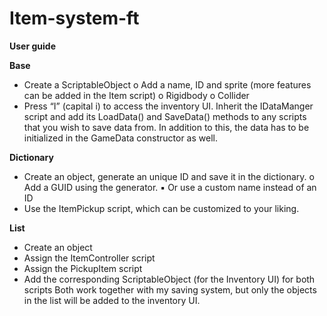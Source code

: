 # Item-system-ft

**User guide**

**Base**
- Create a ScriptableObject 
o Add a name, ID and sprite (more features can be added in the Item 
script)
o Rigidbody
o Collider
- Press “I” (capital i) to access the inventory UI.
Inherit the IDataManger script and add its LoadData() and SaveData() methods to 
any scripts that you wish to save data from. In addition to this, the data has to be 
initialized in the GameData constructor as well.

**Dictionary**
- Create an object, generate an unique ID and save it in the dictionary.
o Add a GUID using the generator.
▪ Or use a custom name instead of an ID
- Use the ItemPickup script, which can be customized to your liking.

**List**
- Create an object
- Assign the ItemController script
- Assign the PickupItem script
- Add the corresponding ScriptableObject (for the Inventory UI) for both scripts
Both work together with my saving system, but only the objects in the list will be 
added to the inventory UI.
